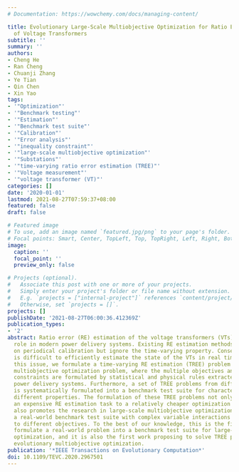 ```yaml
---
# Documentation: https://wowchemy.com/docs/managing-content/

title: Evolutionary Large-Scale Multiobjective Optimization for Ratio Error Estimation
  of Voltage Transformers
subtitle: ''
summary: ''
authors:
- Cheng He
- Ran Cheng
- Chuanji Zhang
- Ye Tian
- Qin Chen
- Xin Yao
tags:
- '"Optimization"'
- '"Benchmark testing"'
- '"Estimation"'
- '"Benchmark test suite"'
- '"Calibration"'
- '"Error analysis"'
- '"inequality constraint"'
- '"large-scale multiobjective optimization"'
- '"Substations"'
- '"time-varying ratio error estimation (TREE)"'
- '"Voltage measurement"'
- '"voltage transformer (VT)"'
categories: []
date: '2020-01-01'
lastmod: 2021-08-27T07:59:37+08:00
featured: false
draft: false

# Featured image
# To use, add an image named `featured.jpg/png` to your page's folder.
# Focal points: Smart, Center, TopLeft, Top, TopRight, Left, Right, BottomLeft, Bottom, BottomRight.
image:
  caption: ''
  focal_point: ''
  preview_only: false

# Projects (optional).
#   Associate this post with one or more of your projects.
#   Simply enter your project's folder or file name without extension.
#   E.g. `projects = ["internal-project"]` references `content/project/deep-learning/index.md`.
#   Otherwise, set `projects = []`.
projects: []
publishDate: '2021-08-27T06:00:36.412369Z'
publication_types:
- '2'
abstract: Ratio error (RE) estimation of the voltage transformers (VTs) plays an important
  role in modern power delivery systems. Existing RE estimation methods mainly focus
  on periodical calibration but ignore the time-varying property. Consequently, it
  is difficult to efficiently estimate the state of the VTs in real time. To address
  this issue, we formulate a time-varying RE estimation (TREE) problem into a large-scale
  multiobjective optimization problem, where the multiple objectives and inequality
  constraints are formulated by statistical and physical rules extracted from the
  power delivery systems. Furthermore, a set of TREE problems from different substations
  is systematically formulated into a benchmark test suite for characterizing their
  different properties. The formulation of these TREE problems not only transfers
  an expensive RE estimation task to a relatively cheaper optimization problem but
  also promotes the research in large-scale multiobjective optimization by providing
  a real-world benchmark test suite with complex variable interactions and correlations
  to different objectives. To the best of our knowledge, this is the first time to
  formulate a real-world problem into a benchmark test suite for large-scale multiobjective
  optimization, and it is also the first work proposing to solve TREE problems via
  evolutionary multiobjective optimization.
publication: '*IEEE Transactions on Evolutionary Computation*'
doi: 10.1109/TEVC.2020.2967501
---
```


